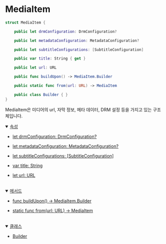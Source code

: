 # MediaItem

```swift
struct MediaItem {

    public let drmConfiguration: DrmConfiguration?

    public let metadataConfiguration: MetadataConfiguration?

    public let subtitleConfigurations: [SubtitleConfiguration]

    public var title: String { get }

    public let url: URL

    public func buildUpon() -> MediaItem.Builder

    public static func from(url: URL) -> MediaItem

    public class Builder { }
}
```

MediaItem은 미디어의 url, 자막 정보, 메타 데이터, DRM 설정 등을 가지고 있는 구조체입니다. 

<details open>
<summary>
    <a href="./details.md#속성">속성</a>
</summary>

* [let drmConfiguration: DrmConfiguration?](./details.md#drmconfiguration)

* [let metadataConfiguration: MetadataConfiguration?](./details.md#metadataconfiguration)

* [let subtitleConfigurations: [SubtitleConfiguration]](./details.md#subtitleconfigurations)

* [var title: String](./details.md#title)

* [let url: URL](./details.md#url)

</details>
<br>

<details open>
<summary>
    <a href="./details.md#메서드">메서드</a>
</summary>

* [func buildUpon() -> MediaItem.Builder](./details.md#buildupon)

* [static func from(url: URL) -> MediaItem](./details.md#fromurl)

</details>
<br>

<details open>
<summary>
    <a href="./details.md#클래스">클래스</a>
</summary>

* [Builder](./details.md#builder)

</details>
<br>

